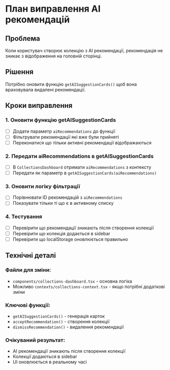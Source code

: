 # План виправлення AI рекомендацій

## Проблема
Коли користувач створює колекцію з AI рекомендації, рекомендація не зникає з відображення на головній сторінці.

## Рішення
Потрібно оновити функцію `getAISuggestionCards()` щоб вона враховувала видалені рекомендації.

## Кроки виправлення

### 1. Оновити функцію getAISuggestionCards
- [ ] Додати параметр `aiRecommendations` до функції
- [ ] Фільтрувати рекомендації які вже були прийняті
- [ ] Переконатися що тільки активні рекомендації відображаються

### 2. Передати aiRecommendations в getAISuggestionCards
- [ ] В `CollectionsDashboard` отримати `aiRecommendations` з контексту
- [ ] Передати як параметр в `getAISuggestionCards(aiRecommendations)`

### 3. Оновити логіку фільтрації
- [ ] Порівнювати ID рекомендацій з `aiRecommendations`
- [ ] Показувати тільки ті що є в активному списку

### 4. Тестування
- [ ] Перевірити що рекомендації зникають після створення колекції
- [ ] Перевірити що колекція додається в sidebar
- [ ] Перевірити що localStorage оновлюється правильно

## Технічні деталі

### Файли для зміни:
- `components/collections-dashboard.tsx` - основна логіка
- Можливо `contexts/collections-context.tsx` - якщо потрібні додаткові зміни

### Ключові функції:
- `getAISuggestionCards()` - генерація карток
- `acceptRecommendation()` - створення колекції
- `dismissRecommendation()` - видалення рекомендації

### Очікуваний результат:
- AI рекомендації зникають після створення колекції
- Колекції додаються в sidebar
- UI оновлюється в реальному часі
